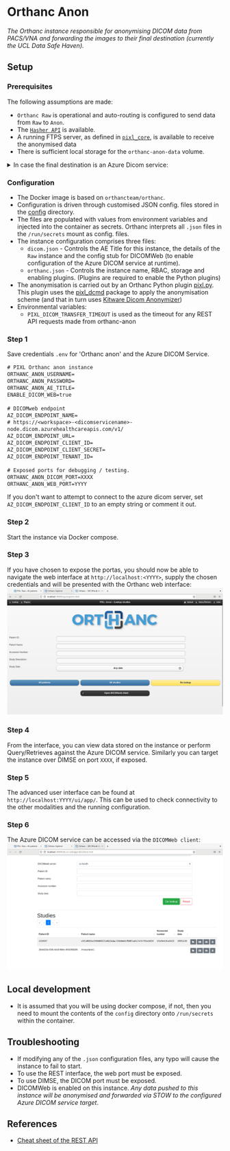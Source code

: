 # Orthanc Anon

_The Orthanc instance responsible for anonymising DICOM data from PACS/VNA and forwarding the images
to their final destination (currently the UCL Data Safe Haven)._

## Setup

### Prerequisites

The following assumptions are made:

- `Orthanc Raw` is operational and auto-routing is configured to send data from `Raw` to `Anon`.
- The [`Hasher API`](../../hasher/README.md) is available.
- A running FTPS server, as defined in [`pixl_core`](../../pixl_core/README.md), is available to receive the anonymised data
- There is sufficient local storage for the `orthanc-anon-data` volume.

<details><summary>In case the final destination is an Azure Dicom service:</summary>

- The Azure AD`Tenant ID`, `App ID` and `Client Secret` have been configured.
- The Azure DICOM service endpoint is available and has been configured.
- Outbound HTTPS access to the Azure DICOM service is available.

</details>

### Configuration

- The Docker image is based on `orthancteam/orthanc`.
- Configuration is driven through customised JSON config. files stored in the [config](./config/)
directory.
- The files are populated with values from environment variables and injected into the container as
secrets. Orthanc interprets all `.json` files in the `/run/secrets` mount as config. files.
- The instance configuration comprises three files:
  - `dicom.json` - Controls the AE Title for this instance, the details of the `Raw` instance and
  the config stub for DICOMWeb (to enable configuration of the Azure DICOM service at runtime).
  - `orthanc.json` - Controls the instance name, RBAC, storage and enabling plugins. (Plugins are
  required to enable the Python plugins)
- The anonymisation is carried out by an Orthanc Python plugin [pixl.py](./plugin/pixl.py). This
plugin uses the [pixl_dcmd](../../pixl_dcmd/) package to apply the anonymisation scheme (and that
in turn uses [Kitware Dicom Anonymizer](https://github.com/KitwareMedical/dicom-anonymizer))
- Environmental variables:
  - `PIXL_DICOM_TRANSFER_TIMEOUT` is used as the timeout for any REST API requests made from
        orthanc-anon

### Step 1

Save credentials `.env` for 'Orthanc anon' and the Azure DICOM Service.

```
# PIXL Orthanc anon instance
ORTHANC_ANON_USERNAME=
ORTHANC_ANON_PASSWORD=
ORTHANC_ANON_AE_TITLE=
ENABLE_DICOM_WEB=true

# DICOMweb endpoint
AZ_DICOM_ENDPOINT_NAME=
# https://<workspace>-<dicomservicename>-node.dicom.azurehealthcareapis.com/v1/
AZ_DICOM_ENDPOINT_URL=
AZ_DICOM_ENDPOINT_CLIENT_ID=
AZ_DICOM_ENDPOINT_CLIENT_SECRET=
AZ_DICOM_ENDPOINT_TENANT_ID=

# Exposed ports for debugging / testing.
ORTHANC_ANON_DICOM_PORT=XXXX
ORTHANC_ANON_WEB_PORT=YYYY
```

If you don't want to attempt to connect to the azure dicom server, set `AZ_DICOM_ENDPOINT_CLIENT_ID` to an empty string or comment it out.

### Step 2

Start the instance via Docker compose.

### Step 3

If you have chosen to expose the portas, you should now be able to navigate the web interface at `http://localhost:<YYYY>`, supply the chosen credentials and will be presented with the Orthanc web interface:
![Orthanc Raw Web interface](../assets/orthanc-anon-web.png)

### Step 4

From the interface, you can view data stored on the instance or perform Query/Retrieves against the Azure DICOM service. Similarly you can target the instance over DIMSE on port `XXXX`, if exposed.

### Step 5

The advanced user interface can be found at `http://localhost:YYYY/ui/app/`. This can be used to check connectivity to the other modalities and the running configuration.

### Step 6

The Azure DICOM service can be accessed via the `DICOMWeb client`:
![Orthanc Raw Web interface](../assets/orthanc-anon-az-dicom.png)

## Local development

- It is assumed that you will be using docker compose, if not, then you need to mount the contents of the `config` directory onto `/run/secrets` within the container.

## Troubleshooting

- If modifying any of the `.json` configuration files, any typo will cause the instance to fail to
start.
- To use the REST interface, the web port must be exposed.
- To use DIMSE, the DICOM port must be exposed.
- DICOMWeb is enabled on this instance. _Any data pushed to this instance will be anonymised and forwarded via STOW to the configured Azure DICOM service target_.

## References

- [Cheat sheet of the REST API](https://book.orthanc-server.com/users/rest-cheatsheet.html)
